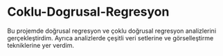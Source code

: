 # Coklu-Dogrusal-Regresyon
Bu  projemde doğrusal regresyon ve çoklu doğrusal regresyon analizlerini gerçekleştirdim. Ayrıca analizlerde çeşitli veri setlerine ve görselleştirme tekniklerine yer verdim.
